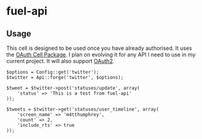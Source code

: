 fuel-api
========

Usage
-----

This cell is designed to be used once you have already authorised. It uses the [OAuth Cell Package](https://github.com/fuel-packages/fuel-oauth). I plan on evolving it for any API I need to use in my current project. It will also support [OAuth2](https://github.com/fuel-packages/fuel-oauth2).

	$options = Config::get('twitter');
	$twitter = Api::forge('twitter', $options);

	$tweet = $twitter->post('statuses/update', array(
		'status' => 'This is a test from fuel-api'
	));

	$tweets = $twitter->get('statuses/user_timeline', array(
		'screen_name' => 'm4tthumphrey',
		'count' => 2,
		'include_rts' => true
	));